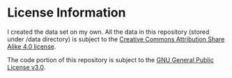 # License Information

I created the data set on my own. All the data in this repository (stored under /data directory) is subject to the [Creative Commons Attribution Share Alike 4.0 license](https://choosealicense.com/licenses/cc-by-sa-4.0/). 


The code portion of this repository is subject to the [GNU General Public License v3.0](https://choosealicense.com/licenses/gpl-3.0/). 

